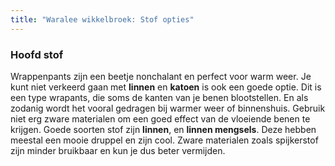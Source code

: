 ```yaml
---
title: "Waralee wikkelbroek: Stof opties"
---
```


### Hoofd stof

Wrappenpants zijn een beetje nonchalant en perfect voor warm weer. Je kunt niet verkeerd gaan met **linnen** en **katoen** is ook een goede optie. Dit is een type wrapants, die soms de kanten van je benen blootstellen. En als zodanig wordt het vooral gedragen bij warmer weer of binnenshuis. Gebruik niet erg zware materialen om een goed effect van de vloeiende benen te krijgen. Goede soorten stof zijn **linnen**, en **linnen mengsels**. Deze hebben meestal een mooie druppel en zijn cool. Zware materialen zoals spijkerstof zijn minder bruikbaar en kun je dus beter vermijden.
